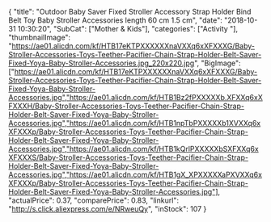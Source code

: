{
	"title": "Outdoor Baby Saver Fixed Stroller Accessory Strap Holder Bind Belt Toy Baby Stroller Accessories length 60 cm   1.5 cm",
	"date": "2018-10-31 10:30:20",
	"SubCat": ["Mother & Kids"],
	"categories": ["Activity "],
	"thumbnailImage": "https://ae01.alicdn.com/kf/HTB17eKTPXXXXXXnaVXXq6xXFXXXG/Baby-Stroller-Accessories-Toys-Teether-Pacifier-Chain-Strap-Holder-Belt-Saver-Fixed-Yoya-Baby-Stroller-Accessories.jpg_220x220.jpg",
	"BigImage": ["https://ae01.alicdn.com/kf/HTB17eKTPXXXXXXnaVXXq6xXFXXXG/Baby-Stroller-Accessories-Toys-Teether-Pacifier-Chain-Strap-Holder-Belt-Saver-Fixed-Yoya-Baby-Stroller-Accessories.jpg","https://ae01.alicdn.com/kf/HTB1Bz2fPXXXXXb.XFXXq6xXFXXXH/Baby-Stroller-Accessories-Toys-Teether-Pacifier-Chain-Strap-Holder-Belt-Saver-Fixed-Yoya-Baby-Stroller-Accessories.jpg","https://ae01.alicdn.com/kf/HTB1npTbPXXXXXb1XVXXq6xXFXXXp/Baby-Stroller-Accessories-Toys-Teether-Pacifier-Chain-Strap-Holder-Belt-Saver-Fixed-Yoya-Baby-Stroller-Accessories.jpg","https://ae01.alicdn.com/kf/HTB1kQrlPXXXXXbSXFXXq6xXFXXXS/Baby-Stroller-Accessories-Toys-Teether-Pacifier-Chain-Strap-Holder-Belt-Saver-Fixed-Yoya-Baby-Stroller-Accessories.jpg","https://ae01.alicdn.com/kf/HTB1gX_XPXXXXXaPXVXXq6xXFXXXp/Baby-Stroller-Accessories-Toys-Teether-Pacifier-Chain-Strap-Holder-Belt-Saver-Fixed-Yoya-Baby-Stroller-Accessories.jpg"],
	"actualPrice": 0.37,
	"comparePrice": 0.83,
	"linkurl": "http://s.click.aliexpress.com/e/NRweuQy",
	"inStock": 107
}
